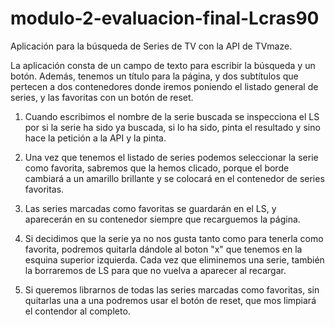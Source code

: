 # modulo-2-evaluacion-final-Lcras90

Aplicación para la búsqueda de Series de TV con la API de TVmaze.

La aplicación consta de un campo de texto para escribir la búsqueda y un botón. Además, tenemos un título para la página, y dos subtítulos que pertecen 
a dos contenedores donde iremos poniendo el listado general de series, y las favoritas con un botón de reset.

1) Cuando escribimos  el nombre de la serie buscada se inspecciona el LS por si la serie ha sido ya buscada, si lo ha sido, pinta el resultado y sino
hace la petición a la API y la pinta. 

2) Una vez que tenemos el listado de series podemos seleccionar la serie como favorita, sabremos que la hemos clicado, porque el borde cambiará a un amarillo 
brillante y se colocará en el contenedor de series favoritas.

3) Las series marcadas como favoritas se guardarán en el LS, y aparecerán en su contenedor siempre que recarguemos la página.

4) Si decidimos que la serie ya no nos gusta tanto como para tenerla como favorita, podremos quitarla dándole al boton "x" que tenemos en la esquina superior
izquierda. Cada vez que eliminemos una serie, también la borraremos de LS para que no vuelva a aparecer al recargar.

5) Si queremos librarnos de todas las series marcadas como favoritas, sin quitarlas una a una podremos usar el botón de reset,
que mos limpiará el contendor al completo.

